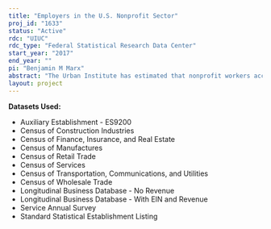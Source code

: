 ```yaml
---
title: "Employers in the U.S. Nonprofit Sector"
proj_id: "1633"
status: "Active"
rdc: "UIUC"
rdc_type: "Federal Statistical Research Data Center"
start_year: "2017"
end_year: ""
pi: "Benjamin M Marx"
abstract: "The Urban Institute has estimated that nonprofit workers account for more than 8 percent of all income in the United States. This labor share has grown over time, as have estimates of the income and expenses of nonprofits as a share of national income. This project merges Census Bureau data on nearly all firms and establishments in participating states with IRS data on those firms that are nonprofits to describe the scope and growth of the nonprofit sector in the United States. This research examines the reasons for the growth of the nonprofit sector, the ways in which taxes and other policies affect the nonprofit sector, the nature of competition between for-profits and nonprofits, and the effects of nonprofits on their communities. "
layout: project
---
```


**Datasets Used:**

  - Auxiliary Establishment - ES9200 
  - Census of Construction Industries 
  - Census of Finance, Insurance, and Real Estate 
  - Census of Manufactures 
  - Census of Retail Trade 
  - Census of Services 
  - Census of Transportation, Communications, and Utilities 
  - Census of Wholesale Trade 
  - Longitudinal Business Database - No Revenue 
  - Longitudinal Business Database - With EIN and Revenue 
  - Service Annual Survey 
  - Standard Statistical Establishment Listing 

